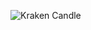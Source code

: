 ![Kraken Candle][krakenCandleStick]

[krakenCandleStick]: https://drive.google.com/uc?id=1BQjcd4ijPdsQ7NuRkt1d22JPcYhAoG42
